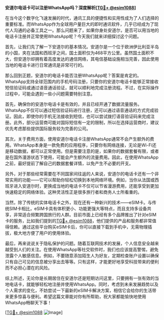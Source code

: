 **安道尔电话卡可以注册WhatsApp吗？深度解析[[TG💪+ @esim1088](https://t.me/s/esim1088)]**

在当今这个数字化飞速发展的时代，通讯工具的便捷性和实用性成为了人们选择的重要标准。而WhatsApp作为全球用户量巨大的即时通讯软件，几乎已经成为了现代人沟通的必备工具之一。那么问题来了，如果你身处安道尔，是否可以用当地的电话卡注册并正常使用WhatsApp呢？今天我们就来详细探讨这个问题。

首先，让我们先了解一下安道尔的基本情况。安道尔是一个位于欧洲伊比利亚半岛的小国，夹在法国和西班牙之间，国土面积仅为468平方公里。虽然国土面积不大，但安道尔却拥有着高度发达的通信网络，其电信基础设施相当完善，因此使用当地的电话卡进行日常通讯是非常可行的。

那么回到正题，安道尔的电话卡能否注册WhatsApp呢？答案是肯定的。WhatsApp支持全球范围内的手机号码注册，只要你的安道尔电话卡能够正常接收短信验证码或通过语音通话验证，就可以顺利地完成注册流程。不过，在实际操作过程中，可能会遇到一些小问题需要特别注意。

首先，确保你的安道尔电话卡是有效的，并且已经开通了数据流量服务。WhatsApp不仅可以通过短信验证码进行注册，还可以通过语音通话的方式完成验证。因此，即使你的手机无法接收到短信，也可以尝试拨打语音验证码来完成注册。此外，部分运营商可能对国际短信有一定的限制，所以在选择运营商时，建议优先考虑那些提供国际服务较为完善的公司。

其次，关于费用方面，使用安道尔电话卡注册WhatsApp通常不会产生额外的费用。WhatsApp本身是一款免费的应用程序，只要你有网络连接，无论是Wi-Fi还是移动数据，都可以正常使用。但是需要注意的是，如果你的数据套餐有限，或者是在国外漫游状态下使用，可能会产生额外的流量费用。因此，在使用WhatsApp之前，最好提前了解自己的数据套餐详情，以免产生不必要的开支。

另外，对于那些经常需要在不同国家间往返的人来说，安道尔的电话卡还有一个非常实用的功能——它可以帮助你轻松切换到本地网络环境。例如，当你从法国或西班牙进入安道尔时，更换成当地的电话卡不仅可以节省漫游费用，还能享受到更加快速稳定的网络体验。这种灵活性正是很多旅行者和商务人士所看重的。

当然，除了传统的实体电话卡之外，现在还有一种新兴的技术——eSIM卡。与传统SIM卡相比，eSIM卡具有体积更小、功能更强大等特点，而且支持多设备共享，非常适合频繁跨国旅行的人群。目前市面上已经有多个品牌推出了针对eSIM卡的服务，比如我们提到的[TG💪+ @esim1088](https://t.me/s/esim1088)，他们提供的产品和服务都非常值得信赖。通过这些平台购买eSIM卡后，你可以直接下载到手机中，无需物理插拔，极大地方便了用户的使用体验。

最后，再来说说关于隐私保护的问题。随着互联网技术的发展，个人信息安全越来越受到人们的关注。在使用WhatsApp等社交软件时，我们也应该提高警惕，避免泄露个人敏感信息。例如，不要随意添加陌生人为好友，定期检查账户设置以确保只有自己可见的信息被分享出去等等。只有这样，才能更好地享受科技带来的便利而不必担心潜在的风险。

综上所述，无论你是长期居住在安道尔还是短期访问这里，只要拥有一张有效的当地电话卡，就能够轻松地注册并使用WhatsApp。同时，考虑到未来发展趋势以及个人需求的变化，不妨尝试一下最新的eSIM卡解决方案，相信它会给你的生活带来更多惊喜与便利。希望这篇文章能对你有所帮助，祝大家都能愉快地使用WhatsApp畅聊天下事！

[[TG💪+ @esim1088](https://t.me/s/esim1088) ![Image](https://i.postimg.cc/4NQfJmqS/Snipaste-2025-05-13-00-14-12.png)]